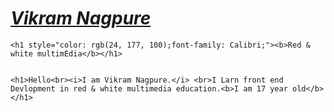 <!DOCTYPE html>
<html lang="en">
<head>
    <meta charset="UTF-8">
    <meta name="viewport" content="width=device-width, initial-scale=1.0">
    <title>Document</title>
</head>
<body>
   <h1><i> <u>Vikram Nagpure</u></i></h1>

    <h1 style="color: rgb(24, 177, 100);font-family: Calibri;"><b>Red & white multimEdia</b></h1>


    <h1>Hello<br><i>I am Vikram Nagpure.</i> <br>I Larn front end Devlopment in red & white multimedia education.<b>I am 17 year old</b></h1>
</body>
</html>
